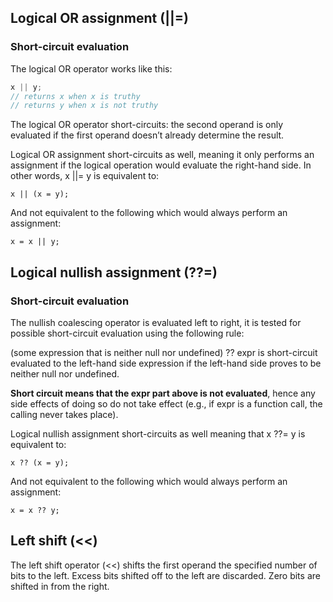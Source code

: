 ## Logical OR assignment (||=)

### Short-circuit evaluation

The logical OR operator works like this:

```js
x || y;
// returns x when x is truthy
// returns y when x is not truthy
```

The logical OR operator short-circuits: the second operand is only evaluated if the first operand doesn’t already determine the result.

Logical OR assignment short-circuits as well, meaning it only performs an assignment if the logical operation would evaluate the right-hand side. In other words, x ||= y is equivalent to:

`x || (x = y);`

And not equivalent to the following which would always perform an assignment:

`x = x || y;`


## Logical nullish assignment (??=)

### Short-circuit evaluation

The nullish coalescing operator is evaluated left to right, it is tested for possible short-circuit evaluation using the following rule:

(some expression that is neither null nor undefined) ?? expr is short-circuit evaluated to the left-hand side expression if the left-hand side proves to be neither null nor undefined.

**Short circuit means that the expr part above is not evaluated**, hence any side effects of doing so do not take effect (e.g., if expr is a function call, the calling never takes place).

Logical nullish assignment short-circuits as well meaning that x ??= y is equivalent to:

`x ?? (x = y);`

And not equivalent to the following which would always perform an assignment:

`x = x ?? y;`

## Left shift (<<)

The left shift operator (<<) shifts the first operand the specified number of bits to the left. Excess bits shifted off to the left are discarded. Zero bits are shifted in from the right.
